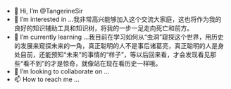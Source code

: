 - 👋 Hi, I’m @TangerineSir
- 👀 I’m interested in ...我非常高兴能够加入这个交流大家庭，这也将作为我的良好的知识辅助工具和知识树，将我的一步一足走向死亡和前方。
- 🌱 I’m currently learning ...我目前在学习如何从“虫洞”窥探这个世界，用历史的发展来窥探未来的一角，真正聪明的人不是事后诸葛亮，真正聪明的人是身处目前，还能预知“未来”的事情的“样子”，等以后回来看，才会发现看见那些“看不到”的才是惊奇，就像站在现在看历史一样哦。
- 💞️ I’m looking to collaborate on ...
- 📫 How to reach me ...

<!---
TangerineSir/TangerineSir is a ✨ special ✨ repository because its `README.md` (this file) appears on your GitHub profile.
You can click the Preview link to take a look at your changes.
--->
